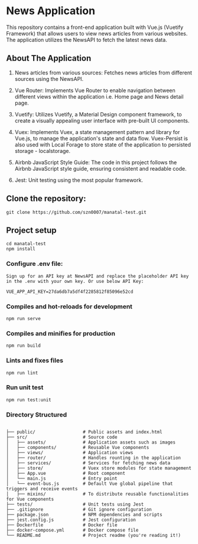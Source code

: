 # News Application

This repository contains a front-end application built with Vue.js (Vuetify Framework) that allows users to view news articles from various websites. The application utilizes the NewsAPI to fetch the latest news data.

## About The Application

1. News articles from various sources: Fetches news articles from different sources using the NewsAPI.

2. Vue Router: Implements Vue Router to enable navigation between different views within the application i.e. Home page and News detail page.

3. Vuetify: Utilizes Vuetify, a Material Design component framework, to create a visually appealing user interface with pre-built UI components.

4. Vuex: Implements Vuex, a state management pattern and library for Vue.js, to manage the application's state and data flow. Vuex-Persist is also used with Local Forage to store state of the application to persisted storage - localstorage.

5. Airbnb JavaScript Style Guide: The code in this project follows the Airbnb JavaScript style guide, ensuring consistent and readable code.

6. Jest: Unit testing using the most popular framework.

## Clone the repository:
```
git clone https://github.com/szn0007/manatal-test.git
```

## Project setup
```
cd manatal-test
npm install
```

### Configure .env file:

```
Sign up for an API key at NewsAPI and replace the placeholder API key in the .env with your own key. Or use below API Key:

VUE_APP_API_KEY=27da6db7a5df4f2285812f85096e52cd

```

### Compiles and hot-reloads for development
```
npm run serve
```

### Compiles and minifies for production
```
npm run build
```

### Lints and fixes files
```
npm run lint
```

### Run unit test
```
npm run test:unit
```

### Directory Structured
```

├── public/                  # Public assets and index.html
├── src/                     # Source code
│   ├── assets/              # Application assets such as images
│   ├── components/          # Reusable Vue components
│   ├── views/               # Application views
│   ├── router/              # Handles rounting in the application
│   ├── services/            # Services for fetching news data
│   ├── store/               # Vuex store modules for state management
│   ├── App.vue              # Root component
│   └── main.js              # Entry point
│   └── event-bus.js         # Default Vue global pipeline that triggers and receive events
│   ├── mixins/              # To distribute reusable functionalities for Vue components
├── tests/                   # Unit tests using Jest
├── .gitignore               # Git ignore configuration
├── package.json             # NPM dependencies and scripts
├── jest.config.js           # Jest configuration
├── Dockerfile               # Docker file
├── docker-compose.yml       # Docker compose file
└── README.md                # Project readme (you're reading it!)
```
